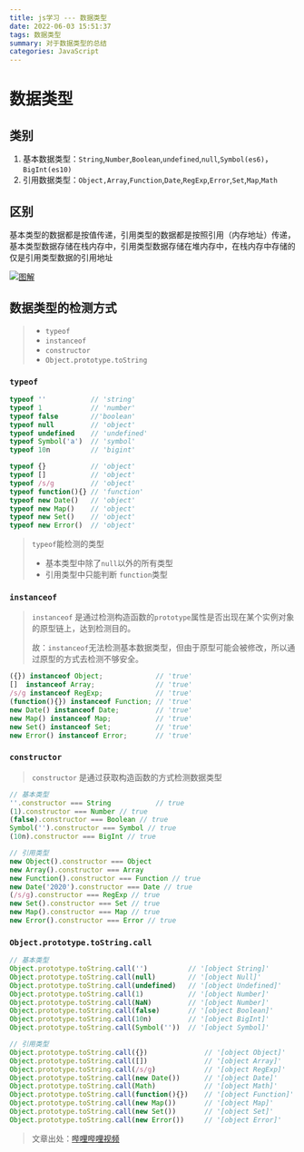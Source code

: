 ```yaml
---
title: js学习 --- 数据类型
date: 2022-06-03 15:51:37
tags: 数据类型
summary: 对于数据类型的总结
categories: JavaScript
---
```


# 数据类型
## 类别

1. 基本数据类型：`String`,`Number`,`Boolean`,`undefined`,`null`,`Symbol(es6)`，`BigInt(es10)`
2. 引用数据类型：`Object,Array`,`Function`,`Date`,`RegExp`,`Error`,`Set`,`Map`,`Math`

## 区别

基本类型的数据都是按值传递，引用类型的数据都是按照引用（内存地址）传递，基本类型数据存储在栈内存中，引用类型数据存储在堆内存中，在栈内存中存储的仅是引用类型数据的引用地址

[![图解](https://s1.ax1x.com/2022/06/03/XUQqvd.png)](https://imgtu.com/i/XUQqvd)

## 数据类型的检测方式

> + `typeof`
> + `instanceof`
> + `constructor`
> + `Object.prototype.toString`

### `typeof`

```js
typeof '' 			// 'string'
typeof 1 			// 'number'
typeof false 		//'boolean'
typeof null 		// 'object'
typeof undefined 	// 'undefined'
typeof Symbol('a') 	// 'symbol'
typeof 10n 			// 'bigint'

typeof {} 			// 'object'
typeof [] 			// 'object'
typeof /s/g 		// 'object'
typeof function(){} // 'function'
typeof new Date() 	// 'object' 
typeof new Map() 	// 'object'
typeof new Set() 	// 'object'
typeof new Error() 	// 'object'
```

> `typeof`能检测的类型
>
> + 基本类型中除了`null`以外的所有类型
> + 引用类型中只能判断 `function`类型

### `instanceof`

> `instanceof` 是通过检测构造函数的`prototype`属性是否出现在某个实例对象的原型链上，达到检测目的。
>
> 故：`instanceof`无法检测基本数据类型，但由于原型可能会被修改，所以通过原型的方式去检测不够安全。

```js
({}) instanceof Object;				// 'true'
[]  instanceof Array;				// 'true'
/s/g instanceof RegExp;				// 'true'
(function(){}) instanceof Function; // 'true'
new Date() instanceof Date; 		// 'true' 
new Map() instanceof Map; 			// 'true'
new Set() instanceof Set; 			// 'true'
new Error() instanceof Error; 		// 'true'
```

### `constructor`

> `constructor` 是通过获取构造函数的方式检测数据类型

```js
// 基本类型
''.constructor === String 			// true
(1).constructor === Number // true
(false).constructor === Boolean // true
Symbol('').constructor === Symbol // true
(10n).constructor === BigInt // true

// 引用类型
new Object().constructor === Object
new Array().constructor === Array
new Function().constructor === Function // true
new Date('2020').constructor === Date // true
(/s/g).constructor === RegExp // true
new Set().constructor === Set // true
new Map().constructor === Map // true
new Error().constructor === Error // true
```

### `Object.prototype.toString.call`

```js
// 基本类型
Object.prototype.toString.call('') 			// '[object String]'
Object.prototype.toString.call(null) 		// '[object Null]'
Object.prototype.toString.call(undefined) 	// '[object Undefined]'
Object.prototype.toString.call(1) 			// '[object Number]'
Object.prototype.toString.call(NaN) 		// '[object Number]'
Object.prototype.toString.call(false) 		// '[object Boolean]'
Object.prototype.toString.call(10n) 		// '[object BigInt]'
Object.prototype.toString.call(Symbol('')) 	// '[object Symbol]'

// 引用类型
Object.prototype.toString.call({}) 				// '[object Object]'
Object.prototype.toString.call([]) 				// '[object Array]'
Object.prototype.toString.call(/s/g) 			// '[object RegExp]'
Object.prototype.toString.call(new Date()) 		// '[object Date]'
Object.prototype.toString.call(Math) 			// '[object Math]'
Object.prototype.toString.call(function(){}) 	// '[object Function]'
Object.prototype.toString.call(new Map()) 		// '[object Map]'
Object.prototype.toString.call(new Set()) 		// '[object Set]'
Object.prototype.toString.call(new Error()) 	// '[object Error]'
```



> 文章出处：[哔哩哔哩视频](https://www.bilibili.com/video/BV1Eh411s72a?spm_id_from=333.337.search-card.all.click)

